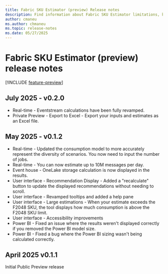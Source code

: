 ```yaml
---
title: Fabric SKU Estimator (preview) Release notes
description: Find information about Fabric SKU Estimator limitations, known issues, help resources, and other release notes.
author: cmaneu
ms.author: chmaneu
ms.topic: release-notes
ms.date: 05/27/2025
---
```


# Fabric SKU Estimator (preview) release notes

[!INCLUDE [feature-preview](../includes/feature-preview-note.md)]

## July 2025 - v0.2.0

- Real-time - Eventstream calculations have been fully revamped.
- Private Preview - Export to Excel - Export your inputs and estimates as an Excel file.

## May 2025 - v0.1.2

- Real-time - Updated the consumption model to more accurately represent the diversity of scenarios. You now need to input the number of jobs.
- Real-time - You can now estimate up to 10M messages per day.
- Event house - OneLake storage calculation is now displayed in the results.
- User interface - Recommendation Display - Added a "recalculate" button to update the displayed recommendations without needing to scroll.
- User interface - Revamped tooltips and added a help pane
- User interface - Large estimations - When your estimate exceeds the F2048 SKU, the tool displays how much consumption is above the F2048 SKU limit.
- User interface - Accessibility improvements
- Power BI - Fixed an issue where the results weren't displayed correctly if you removed the Power BI model size.
- Power BI - Fixed a bug where the Power BI sizing wasn't being calculated correctly.

## April 2025 v0.1.1

Initial Public Preview release
